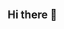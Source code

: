 ## Hi there 👋

<!--
**KNUbuilder/KNUbuilder** is a ✨ _special_ ✨ repository because its `README.md` (this file) appears on your GitHub profile.

Here are some ideas to get you started:
?lines=https://readme-typing-svg.demolab.com/demo/?font=Anton&pause=300&color=63F718&background=3BFF6100&multiline=true&width=438&height=58&lines=++++++++++++++++Welcome+to+;++++++++++KNUbuilder's+GIthub
- 🔭 I’m currently working on ...
- 🌱 I’m currently learning ...
- 👯 I’m looking to collaborate on ...
- 🤔 I’m looking for help with ...
- 💬 Ask me about ...
- 📫 How to reach me: ...
- 😄 Pronouns: ...
- ⚡ Fun fact: ...
-->
